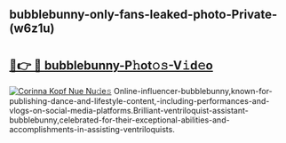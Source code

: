## bubblebunny-only-fans​-leaked-photo​-Private-(w6z1u)


# <h2><a href="https://mediaupload.pro?title=bubblebunny&ref=git">🔗👉 🔴 bubblebunny-P𝚑ot𝚘𝚜-V𝚒d𝚎o</a></h2>

[![Corinna Kopf Nue Nu𝚍e𝚜](https://i.imgur.com/0qMVB7G.gif)](https://mediaupload.pro?title=bubblebunny&ref=git)
Online-influencer-bubblebunny,known-for-publishing-dance-and-lifestyle-content,-including-performances-and-vlogs-on-social-media-platforms.Brilliant-ventriloquist-assistant-bubblebunny,celebrated-for-their-exceptional-abilities-and-accomplishments-in-assisting-ventriloquists.  